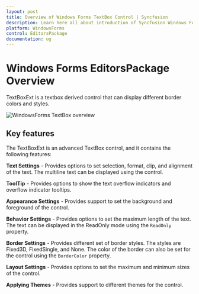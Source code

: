 ```yaml
---
layout: post
title: Overview of Windows Forms TextBox Control | Syncfusion
description: Learn here all about introduction of Syncfusion Windows Forms EditorsPackage control, its elements and more details.
platform: WindowsForms
control: EditorsPackage
documentation: ug
---
```


# Windows Forms EditorsPackage Overview

TextBoxExt is a textbox derived control that can display different border colors and styles.

![WindowsForms TextBox overview](textboxext_images/windowsforms-textbox-overview.png)

## Key features

The TextBoxExt is an advanced TextBox control, and it contains the following features:

**Text Settings** - Provides options to set selection, format, clip, and alignment of the text. The multiline text can be displayed using the control.

**ToolTip** - Provides options to show the text overflow indicators and overflow indicator tooltips.

**Appearance Settings** - Provides support to set the background and foreground of the control.

**Behavior Settings** - Provides options to set the maximum length of the text. The text can be displayed in the ReadOnly mode using the `ReadOnly` property.

**Border Settings** - Provides different set of border styles. The styles are Fixed3D, FixedSingle, and None. The color of the border can also be set for the control using the `BorderColor` property.

**Layout Settings** - Provides options to set the maximum and minimum sizes of the control.

**Applying Themes** - Provides support to different themes for the control.
